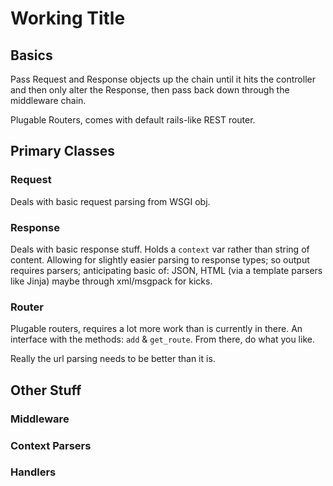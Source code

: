 # Working Title

## Basics

Pass Request and Response objects up the chain until it hits the controller and
then only alter the Response, then pass back down through the middleware chain.

Plugable Routers, comes with default rails-like REST router.


## Primary Classes

### Request

Deals with basic request parsing from WSGI obj.

### Response

Deals with basic response stuff. Holds a `context` var rather than string of
content. Allowing for slightly easier parsing to response types; so output
requires parsers; anticipating basic of: JSON, HTML (via a template parsers
like Jinja) maybe through xml/msgpack for kicks.

### Router

Plugable routers, requires a lot more work than is currently in there.
An interface with the methods: `add` & `get_route`. From there, do what you
like.

Really the url parsing needs to be better than it is.


## Other Stuff

### Middleware

### Context Parsers

### Handlers
